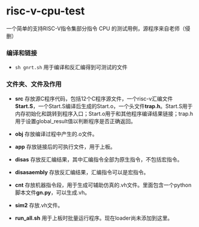# risc-v-cpu-test

一个简单的支持RISC-V指令集部分指令 CPU 的测试用例，源程序来自老师（侵删）

### 编译和链接

- `sh gnrt.sh` 用于编译和反汇编得到可测试的文件

### 文件夹、文件及作用

- **src** 存放源C程序代码，包括12个C程序源文件，一个risc-v汇编文件 **Start.S**，一个Start.S编译后生成的Start.o，一个头文件**trap.h**。Start.S用于内存初始化和跳转到程序入口；Start.o用于和其他程序编译结果链接；trap.h用于设置global_result值以判断程序是否正确返回。

- **obj** 存放编译过程中产生的.o文件。

- **app** 存放链接后的可执行文件，用于上板。

- **disas** 存放反汇编结果，其中汇编指令全部为原生指令，不包括宏指令。

- **disasaembly** 存放反汇编结果，汇编指令可以是宏指令。

- **cnt** 存放机器指令段，用于生成可辅助仿真的.vh文件。里面包含一个python 脚本文件**gn.py**，可以生成.vh。

- **sim2** 存放.vh文件。

- **run_all.sh** 用于上板时批量运行程序。现在loader尚未添加到这里。
